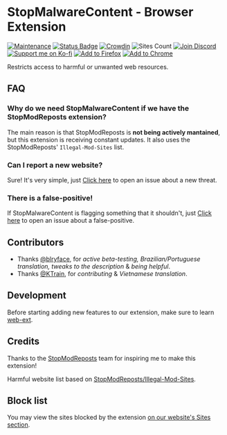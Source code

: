 # StopMalwareContent - Browser Extension

[![Maintenance](https://img.shields.io/badge/maintained%3F-yes-green.svg)](https://GitHub.com/Naereen/StrapDown.js/graphs/commit-activity)
[![Status Badge](https://uptime.betterstack.com/status-badges/v2/monitor/1hrvd.svg)](https://uptime.betterstack.com/?utm_source=status_badge)
[![Crowdin](https://badges.crowdin.net/stopmalwarecontent/localized.svg)](https://crowdin.com/project/stopmalwarecontent)
![Sites Count](https://img.shields.io/badge/dynamic/json?url=https://smc.ldne.xyz%2Fstats&query=%24.sites&label=sites)
[![Join Discord](https://img.shields.io/badge/join-Discord-5865F2?style=flat&logo=discord&logoColor=white)](https://discord.gg/C8VprernmY)
[![Support me on Ko-fi](https://img.shields.io/badge/support-on_Ko--fi-FF5E5B?style=flat&logo=kofi&logoColor=white)](https://ko-fi.com/nitrrine)
[![Add to Firefox](https://img.shields.io/badge/add_to-Firefox-FF7139?style=flat&logo=firefox-browser&logoColor=white)](https://addons.mozilla.org/en-US/firefox/addon/stop-malware-content)
[![Add to Chrome](https://img.shields.io/badge/add_to-Chromium-4285F4?style=flat&logo=google-chrome&logoColor=white)](https://chromewebstore.google.com/detail/stop-malware-content/fiaoknmfemniellplflmbpbnagnpphkg)

Restricts access to harmful or unwanted web resources.

## FAQ

### Why do we need StopMalwareContent if we have the StopModReposts extension?

The main reason is that StopModReposts is **not being actively mantained**, but this extension is receiving constant updates. It also uses the StopModReposts' ``Illegal-Mod-Sites`` list.

### Can I report a new website?

Sure! It's very simple, just [Click here](https://github.com/StopMalwareContent/Site-Tracker/issues/new?assignees=Nitrrine&labels=website+add&projects=&template=report-a-threat.md&title=Add+%28url+goes+here%29+to+the+blocklist) to open an issue about a new threat.

### There is a false-positive!

If StopMalwareContent is flagging something that it shouldn't, just [Click here](https://github.com/StopMalwareContent/Site-Tracker/issues/new?assignees=Nitrrine&labels=website+remove&projects=&template=report-a-false-positive.md&title=Remove+%28url+goes+here%29+from+block+list) to open an issue about a false-positive.

## Contributors

- Thanks [@blryface](https://github.com/blryface), for _active beta-testing, Brazilian/Portuguese translation, tweaks to the description_ & _being helpful_.
- Thanks [@KTrain](https://github.com/KTrain5169), for _contributing_ & _Vietnamese translation_.

## Development

Before starting adding new features to our extension, make sure to learn [web-ext](https://extensionworkshop.com/documentation/develop/getting-started-with-web-ext/).

## Credits

Thanks to the [StopModReposts](https://stopmodreposts.org/) team for inspiring me to make this extension!

Harmful website list based on [StopModReposts/Illegal-Mod-Sites](https://github.com/StopModReposts/Illegal-Mod-Sites).

## Block list

You may view the sites blocked by the extension [on our website's Sites section](https://stopmalwarecontent.pages.dev/sites).
